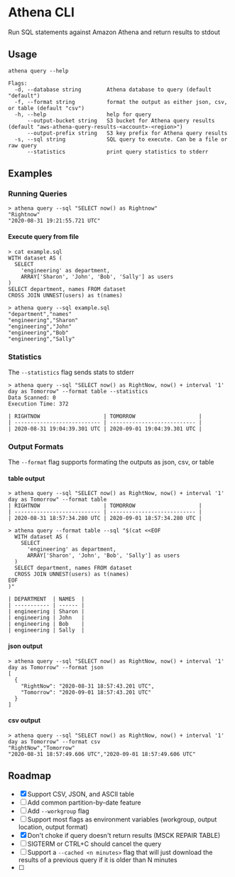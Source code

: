 # Athena CLI

Run SQL statements against Amazon Athena and return results to stdout

## Usage

```
athena query --help

Flags:
  -d, --database string        Athena database to query (default "default")
  -f, --format string          format the output as either json, csv, or table (default "csv")
  -h, --help                   help for query
      --output-bucket string   S3 bucket for Athena query results (default "aws-athena-query-results-<account>-<region>")
      --output-prefix string   S3 key prefix for Athena query results
  -s, --sql string             SQL query to execute. Can be a file or raw query
      --statistics             print query statistics to stderr
```

## Examples

### Running Queries

```shell
> athena query --sql "SELECT now() as Rightnow"
"Rightnow"
"2020-08-31 19:21:55.721 UTC"
```

#### Execute query from file

```shell
> cat example.sql
WITH dataset AS (
  SELECT
    'engineering' as department,
    ARRAY['Sharon', 'John', 'Bob', 'Sally'] as users
)
SELECT department, names FROM dataset
CROSS JOIN UNNEST(users) as t(names)

> athena query --sql example.sql
"department","names"
"engineering","Sharon"
"engineering","John"
"engineering","Bob"
"engineering","Sally"
```

### Statistics

The `--statistics` flag sends stats to stderr

```shell
> athena query --sql "SELECT now() as RightNow, now() + interval '1' day as Tomorrow" --format table --statistics
Data Scanned: 0
Execution Time: 372

| RIGHTNOW                    | TOMORROW                    |
| --------------------------- | --------------------------- |
| 2020-08-31 19:04:39.301 UTC | 2020-09-01 19:04:39.301 UTC |
```

### Output Formats

The `--format` flag supports formating the outputs as json, csv, or table

#### table output

```shell
> athena query --sql "SELECT now() as RightNow, now() + interval '1' day as Tomorrow" --format table
| RIGHTNOW                    | TOMORROW                    |
| --------------------------- | --------------------------- |
| 2020-08-31 18:57:34.280 UTC | 2020-09-01 18:57:34.280 UTC |
```

```shell
> athena query --format table --sql "$(cat <<EOF
  WITH dataset AS (
    SELECT
      'engineering' as department,
      ARRAY['Sharon', 'John', 'Bob', 'Sally'] as users
  )
  SELECT department, names FROM dataset
  CROSS JOIN UNNEST(users) as t(names)
EOF
)"

| DEPARTMENT  | NAMES  |
| ----------- | ------ |
| engineering | Sharon |
| engineering | John   |
| engineering | Bob    |
| engineering | Sally  |

```

#### json output

```shell
> athena query --sql "SELECT now() as RightNow, now() + interval '1' day as Tomorrow" --format json
[
  {
    "RightNow": "2020-08-31 18:57:43.201 UTC",
    "Tomorrow": "2020-09-01 18:57:43.201 UTC"
  }
]
```

#### csv output

```shell
> athena query --sql "SELECT now() as RightNow, now() + interval '1' day as Tomorrow" --format csv
"RightNow","Tomorrow"
"2020-08-31 18:57:49.606 UTC","2020-09-01 18:57:49.606 UTC"
```

## Roadmap

- [x] Support CSV, JSON, and ASCII table
- [ ] Add common partition-by-date feature
- [ ] Add `--workgroup` flag
- [ ] Support most flags as environment variables (workgroup, output location, output format)
- [x] Don't choke if query doesn't return results (MSCK REPAIR TABLE)
- [ ] SIGTERM or CTRL+C should cancel the query
- [ ] Support a `--cached <n minutes>` flag that will just download the results of a previous query if it is older than N minutes
- [ ] 